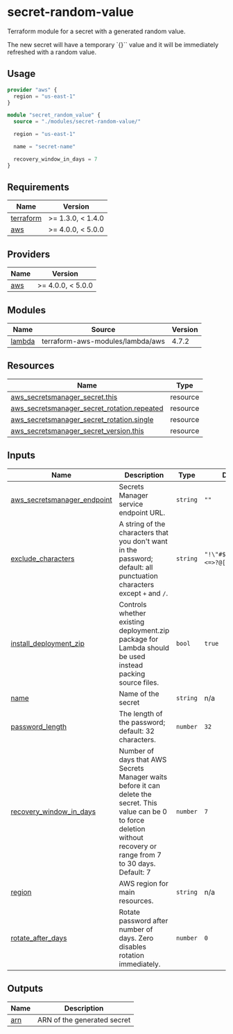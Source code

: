 # secret-random-value

Terraform module for a secret with a generated random value.

The new secret will have a temporary `{}`` value and it will be immediately
refreshed with a random value.

## Usage

```terraform
provider "aws" {
  region = "us-east-1"
}

module "secret_random_value" {
  source = "./modules/secret-random-value/"

  region = "us-east-1"

  name = "secret-name"

  recovery_window_in_days = 7
}
```

<!-- BEGIN_TF_DOCS -->

## Requirements

| Name                                                                     | Version           |
| ------------------------------------------------------------------------ | ----------------- |
| <a name="requirement_terraform"></a> [terraform](#requirement_terraform) | >= 1.3.0, < 1.4.0 |
| <a name="requirement_aws"></a> [aws](#requirement_aws)                   | >= 4.0.0, < 5.0.0 |

## Providers

| Name                                             | Version           |
| ------------------------------------------------ | ----------------- |
| <a name="provider_aws"></a> [aws](#provider_aws) | >= 4.0.0, < 5.0.0 |

## Modules

| Name                                                  | Source                           | Version |
| ----------------------------------------------------- | -------------------------------- | ------- |
| <a name="module_lambda"></a> [lambda](#module_lambda) | terraform-aws-modules/lambda/aws | 4.7.2   |

## Resources

| Name                                                                                                                                                      | Type     |
| --------------------------------------------------------------------------------------------------------------------------------------------------------- | -------- |
| [aws_secretsmanager_secret.this](https://registry.terraform.io/providers/hashicorp/aws/latest/docs/resources/secretsmanager_secret)                       | resource |
| [aws_secretsmanager_secret_rotation.repeated](https://registry.terraform.io/providers/hashicorp/aws/latest/docs/resources/secretsmanager_secret_rotation) | resource |
| [aws_secretsmanager_secret_rotation.single](https://registry.terraform.io/providers/hashicorp/aws/latest/docs/resources/secretsmanager_secret_rotation)   | resource |
| [aws_secretsmanager_secret_version.this](https://registry.terraform.io/providers/hashicorp/aws/latest/docs/resources/secretsmanager_secret_version)       | resource |

## Inputs

| Name                                                                                                               | Description                                                                                                                                                                  | Type     | Default                              | Required |
| ------------------------------------------------------------------------------------------------------------------ | ---------------------------------------------------------------------------------------------------------------------------------------------------------------------------- | -------- | ------------------------------------ | :------: |
| <a name="input_aws_secretsmanager_endpoint"></a> [aws_secretsmanager_endpoint](#input_aws_secretsmanager_endpoint) | Secrets Manager service endpoint URL.                                                                                                                                        | `string` | `""`                                 |    no    |
| <a name="input_exclude_characters"></a> [exclude_characters](#input_exclude_characters)                            | A string of the characters that you don't want in the password; default: all punctuation characters except `+` and `/`.                                                      | `string` | `"!\"#$%&'()*,-.:;<=>?@[\\]^_`{\|}~" |    no    |
| <a name="input_install_deployment_zip"></a> [install_deployment_zip](#input_install_deployment_zip)                | Controls whether existing deployment.zip package for Lambda should be used instead packing source files.                                                                     | `bool`   | `true`                               |    no    |
| <a name="input_name"></a> [name](#input_name)                                                                      | Name of the secret                                                                                                                                                           | `string` | n/a                                  |   yes    |
| <a name="input_password_length"></a> [password_length](#input_password_length)                                     | The length of the password; default: 32 characters.                                                                                                                          | `number` | `32`                                 |    no    |
| <a name="input_recovery_window_in_days"></a> [recovery_window_in_days](#input_recovery_window_in_days)             | Number of days that AWS Secrets Manager waits before it can delete the secret. This value can be 0 to force deletion without recovery or range from 7 to 30 days. Default: 7 | `number` | `7`                                  |    no    |
| <a name="input_region"></a> [region](#input_region)                                                                | AWS region for main resources.                                                                                                                                               | `string` | n/a                                  |   yes    |
| <a name="input_rotate_after_days"></a> [rotate_after_days](#input_rotate_after_days)                               | Rotate password after number of days. Zero disables rotation immediately.                                                                                                    | `number` | `0`                                  |    no    |

## Outputs

| Name                                         | Description                 |
| -------------------------------------------- | --------------------------- |
| <a name="output_arn"></a> [arn](#output_arn) | ARN of the generated secret |

<!-- END_TF_DOCS -->
